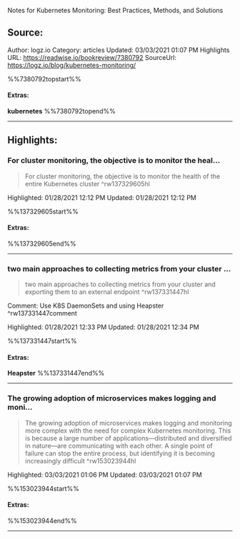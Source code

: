 Notes for Kubernetes Monitoring: Best Practices, Methods, and Solutions

## Source:
Author: logz.io
Category: articles
Updated: 03/03/2021 01:07 PM
Highlights URL: https://readwise.io/bookreview/7380792
SourceUrl: https://logz.io/blog/kubernetes-monitoring/

%%7380792topstart%%
#### Extras:
**kubernetes**
%%7380792topend%%
 
-----
 ## Highlights:

### For cluster monitoring, the objective is to monitor the heal...
>For cluster monitoring, the objective is to monitor the health of the entire Kubernetes cluster ^rw137329605hl


Highlighted: 01/28/2021 12:12 PM
Updated: 01/28/2021 12:12 PM

%%137329605start%%
#### Extras:

%%137329605end%%

------

### two main approaches to collecting metrics from your cluster ...
>two main approaches to collecting metrics from your cluster and exporting them to an external endpoint ^rw137331447hl

Comment: Use K8S DaemonSets and using Heapster ^rw137331447comment

Highlighted: 01/28/2021 12:33 PM
Updated: 01/28/2021 12:34 PM

%%137331447start%%
#### Extras:
**Heapster**
%%137331447end%%

------

### The growing adoption of microservices makes logging and moni...
>The growing adoption of microservices makes logging and monitoring more complex with the need for complex Kubernetes monitoring. This is because a large number of applications—distributed and diversified in nature—are communicating with each other. A single point of failure can stop the entire process, but identifying it is becoming increasingly difficult ^rw153023944hl


Highlighted: 03/03/2021 01:06 PM
Updated: 03/03/2021 01:07 PM

%%153023944start%%
#### Extras:

%%153023944end%%

------

